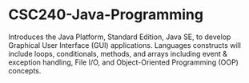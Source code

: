 # CSC240-Java-Programming
Introduces the Java Platform, Standard Edition, Java SE, to develop Graphical User Interface (GUI) applications. Languages constructs will include loops, conditionals, methods, and arrays including event &amp; exception handling, File I/O, and Object-Oriented Programming (OOP) concepts. 
